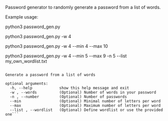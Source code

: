 Password generator to randomly generate a password from a list of words.

Example usage:

<p>
python3 password_gen.py

python3 password_gen.py	-w 4

python3 password_gen.py -w 4 --min 4 --max 10 

python3 password_gen.py -w 4 --min 5 --max 9 -n 5 --list my_own_wordlist.txt
<p/>
 
```usage: password_gen.py [-h] [-w] [-n] [--min] [--max] [--list]

Generate a password from a list of words

optional arguments:
  -h, --help            show this help message and exit
  -w , --words          (Optional) Number of words in your password
  -n , --number         (Optional) Number of passwords
  --min                 (Optional) Minimal number of letters per word
  --max                 (Optional) Maximum number of letters per word
  --list , --wordlist   (Optional) Define wordlist or use the provided one```
